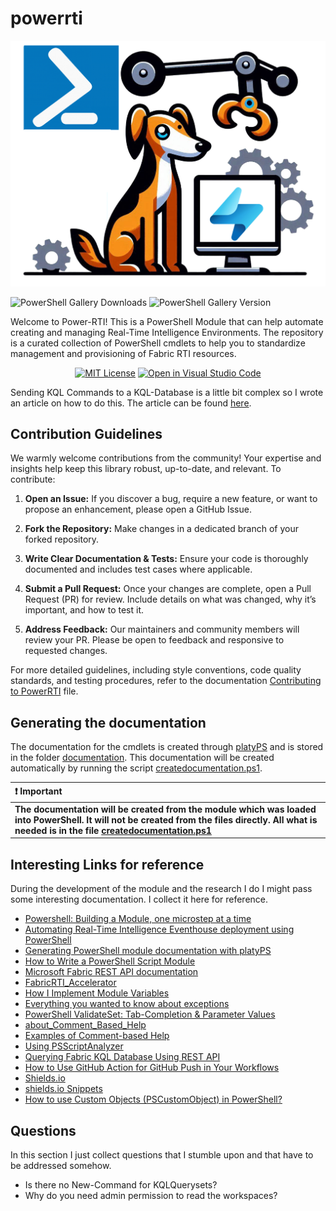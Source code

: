 # powerrti

![Power-RTI Logo](./documentation/images/powerrti_logo.png)

![PowerShell Gallery Downloads](https://img.shields.io/powershellgallery/dt/powerrti?label=PSGallery%20downloads) ![PowerShell Gallery Version](https://img.shields.io/powershellgallery/v/powerrti?label=PSGallery%20version)

Welcome to Power-RTI! This is a PowerShell Module that can help automate creating and managing Real-Time Intelligence Environments. The repository is a curated collection of PowerShell cmdlets to help you to standardize management and provisioning of Fabric RTI resources.

<!-- markdownlint-disable MD033 -->
<p align="center">
  <p align="center">
    <a href="https://github.com/Frank-Geisler/powerrti/blob/main/LICENSE"><img src="https://img.shields.io/badge/license-MIT-orange.svg" alt="MIT License"></a>
    <a href="https://github.dev/Frank-Geisler/powerrti"><img src="https://custom-icon-badges.demolab.com/badge/Visual%20Studio%20Code-0078d7.svg?logo=vsc&logoColor=white" alt="Open in Visual Studio Code"></a>
    </br>
  </p>
</p>
<!-- markdownlint-enable MD033 -->

Sending KQL Commands to a KQL-Database is a little bit complex so I wrote an article on how to do this. The article can be found [here](./documentation/querying-a-kql-database.md).

## Contribution Guidelines

We warmly welcome contributions from the community! Your expertise and insights help keep this library robust, up-to-date, and relevant. To contribute:

1. **Open an Issue:** If you discover a bug, require a new feature, or want to propose an enhancement, please open a GitHub Issue.

2. **Fork the Repository:** Make changes in a dedicated branch of your forked repository.

3. **Write Clear Documentation & Tests:** Ensure your code is thoroughly documented and includes test cases where applicable.

4. **Submit a Pull Request:** Once your changes are complete, open a Pull Request (PR) for review. Include details on what was changed, why it’s important, and how to test it.

5. **Address Feedback:** Our maintainers and community members will review your PR. Please be open to feedback and responsive to requested changes.

For more detailed guidelines, including style conventions, code quality standards, and testing procedures, refer to the documentation [Contributing to PowerRTI](./documentation/contributing.md) file.

## Generating the documentation

The documentation for the cmdlets is created through [platyPS](https://github.com/PowerShell/platyPS) and is stored in the folder [documentation](./documentation/). This documentation will be created automatically by running the script [createdocumentation.ps1](./helper/createdocumentation.ps1).

| :heavy_exclamation_mark: **Important**                                                                                                                                                                                                |
| :------------------------------------------------------------------------------------------------------------------------------------------------------------------------------------------------------------------------------------ |
| **The documentation will be created from the module which was loaded into PowerShell. It will not be created from the files directly. All what is needed is in the file [createdocumentation.ps1](./helper/createdocumentation.ps1)** |

## Interesting Links for reference

During the development of the module and the research I do I might pass some interesting documentation. I collect it here for reference.

- [Powershell: Building a Module, one microstep at a time](https://powershellexplained.com/2017-05-27-Powershell-module-building-basics/)
- [Automating Real-Time Intelligence Eventhouse deployment using PowerShell](https://blog.fabric.microsoft.com/en/blog/automating-real-time-intelligence-eventhouse-deployment-using-powershell?ft=04-2024:date)
- [Generating PowerShell module documentation with platyPS](https://mikefrobbins.com/2023/11/30/generating-powershell-module-documentation-with-platyps/)
- [How to Write a PowerShell Script Module](https://learn.microsoft.com/en-us/powershell/scripting/developer/module/how-to-write-a-powershell-script-module?view=powershell-7.4)
- [Microsoft Fabric REST API documentation](https://learn.microsoft.com/en-us/rest/api/fabric/articles/)
- [FabricRTI_Accelerator](https://github.com/SuryaTejJosyula/FabricRTI_Accelerator/tree/main)
- [How I Implement Module Variables](https://thedavecarroll.com/powershell/how-i-implement-module-variables/)
- [Everything you wanted to know about exceptions](https://learn.microsoft.com/en-us/powershell/scripting/learn/deep-dives/everything-about-exceptions?view=powershell-7.4)
- [PowerShell ValidateSet: Tab-Completion & Parameter Values](https://adamtheautomator.com/powershell-validateset/)
- [about_Comment_Based_Help](https://learn.microsoft.com/en-us/powershell/module/microsoft.powershell.core/about/about_comment_based_help?view=powershell-5.1)
- [Examples of Comment-based Help](https://learn.microsoft.com/en-us/powershell/scripting/developer/help/examples-of-comment-based-help?view=powershell-7.4)
- [Using PSScriptAnalyzer](https://learn.microsoft.com/en-us/powershell/utility-modules/psscriptanalyzer/using-scriptanalyzer?view=ps-modules)
- [Querying Fabric KQL Database Using REST API](https://fabric.guru/querying-fabric-kql-database-using-rest-api)
- [How to Use GitHub Action for GitHub Push in Your Workflows](https://cicube.io/workflow-hub/ad-m-github-push-action/#how-to-use-a-github-app-token-for-pushing-changes)
- [Shields.io](https://shields.io)
- [shields.io Snippets](https://marketplace.visualstudio.com/items?itemName=relliv.shieldsio-snippets)
- [How to use Custom Objects (PSCustomObject) in PowerShell?](https://www.sharepointdiary.com/2021/08/custom-objects-in-powershell.html)

## Questions

In this section I just collect questions that I stumble upon and that have to be addressed somehow.

- Is there no New-Command for KQLQuerysets?
- Why do you need admin permission to read the workspaces?
